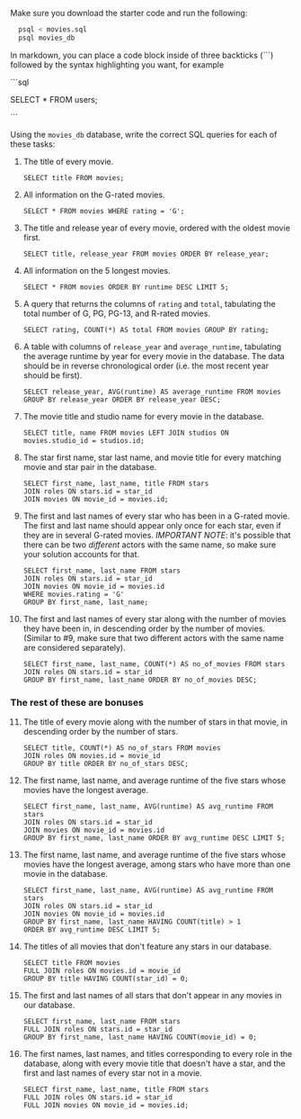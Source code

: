 Make sure you download the starter code and run the following:

```sh
  psql < movies.sql
  psql movies_db
```

In markdown, you can place a code block inside of three backticks (```) followed by the syntax highlighting you want, for example

\```sql

SELECT \* FROM users;

\```

Using the `movies_db` database, write the correct SQL queries for each of these tasks:

1.  The title of every movie.

    ```
    SELECT title FROM movies;
    ```

2.  All information on the G-rated movies.

    ```
    SELECT * FROM movies WHERE rating = 'G';
    ```

3.  The title and release year of every movie, ordered with the
    oldest movie first.

    ```
    SELECT title, release_year FROM movies ORDER BY release_year;
    ```
    
4.  All information on the 5 longest movies.

    ```
    SELECT * FROM movies ORDER BY runtime DESC LIMIT 5;
    ```

5.  A query that returns the columns of `rating` and `total`, tabulating the
    total number of G, PG, PG-13, and R-rated movies.

    ```
    SELECT rating, COUNT(*) AS total FROM movies GROUP BY rating;
    ```

6.  A table with columns of `release_year` and `average_runtime`,
    tabulating the average runtime by year for every movie in the database. The data should be in reverse chronological order (i.e. the most recent year should be first).

    ```
    SELECT release_year, AVG(runtime) AS average_runtime FROM movies GROUP BY release_year ORDER BY release_year DESC;
    ```

7.  The movie title and studio name for every movie in the
    database.

    ```
    SELECT title, name FROM movies LEFT JOIN studios ON movies.studio_id = studios.id;
    ```

8.  The star first name, star last name, and movie title for every
    matching movie and star pair in the database.

    ```
    SELECT first_name, last_name, title FROM stars 
    JOIN roles ON stars.id = star_id
    JOIN movies ON movie_id = movies.id;
    ```

9.  The first and last names of every star who has been in a G-rated movie. The first and last name should appear only once for each star, even if they are in several G-rated movies. *IMPORTANT NOTE*: it's possible that there can be two *different* actors with the same name, so make sure your solution accounts for that.
    
    ```
    SELECT first_name, last_name FROM stars
    JOIN roles ON stars.id = star_id
    JOIN movies ON movie_id = movies.id
    WHERE movies.rating = 'G'
    GROUP BY first_name, last_name;
    ```

10. The first and last names of every star along with the number
    of movies they have been in, in descending order by the number of movies. (Similar to #9, make sure
    that two different actors with the same name are considered separately).

    ```
    SELECT first_name, last_name, COUNT(*) AS no_of_movies FROM stars
    JOIN roles ON stars.id = star_id
    GROUP BY first_name, last_name ORDER BY no_of_movies DESC;
    ```

### The rest of these are bonuses

11. The title of every movie along with the number of stars in
    that movie, in descending order by the number of stars.

    ```
    SELECT title, COUNT(*) AS no_of_stars FROM movies
    JOIN roles ON movies.id = movie_id
    GROUP BY title ORDER BY no_of_stars DESC;
    ```

12. The first name, last name, and average runtime of the five
    stars whose movies have the longest average.

    ```
    SELECT first_name, last_name, AVG(runtime) AS avg_runtime FROM stars
    JOIN roles ON stars.id = star_id
    JOIN movies ON movie_id = movies.id
    GROUP BY first_name, last_name ORDER BY avg_runtime DESC LIMIT 5;
    ```

13. The first name, last name, and average runtime of the five
    stars whose movies have the longest average, among stars who have more than one movie in the database.

    ```
    SELECT first_name, last_name, AVG(runtime) AS avg_runtime FROM stars
    JOIN roles ON stars.id = star_id
    JOIN movies ON movie_id = movies.id
    GROUP BY first_name, last_name HAVING COUNT(title) > 1
    ORDER BY avg_runtime DESC LIMIT 5;
    ```

14. The titles of all movies that don't feature any stars in our
    database.

    ```
    SELECT title FROM movies
    FULL JOIN roles ON movies.id = movie_id
    GROUP BY title HAVING COUNT(star_id) = 0;
    ```

15. The first and last names of all stars that don't appear in any movies in our database.
    
    ```
    SELECT first_name, last_name FROM stars
    FULL JOIN roles ON stars.id = star_id
    GROUP BY first_name, last_name HAVING COUNT(movie_id) = 0;
    ```

16. The first names, last names, and titles corresponding to every
    role in the database, along with every movie title that doesn't have a star, and the first and last names of every star not in a movie.

    ```
    SELECT first_name, last_name, title FROM stars
    FULL JOIN roles ON stars.id = star_id
    FULL JOIN movies ON movie_id = movies.id;
    ```
